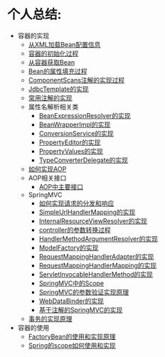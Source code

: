 # 个人总结:

- 容器的实现
  - [从XML加载Bean配置信息](my_doc/容器的实现/从XML加载Bean配置信息.md)
  - [容器的初始化过程](my_doc/容器的实现/容器的初始化过程.md)
  - [从容器获取Bean](my_doc/容器的实现/从容器获取Bean.md)
  - [Bean的属性填充过程](my_doc/容器的实现/Bean的属性填充过程.md)
  - [ComponentScans注解的实现过程](my_doc/容器的实现/ComponentScans注解的实现过程.md)
  - [JdbcTemplate的实现](my_doc/容器的实现/JdbcTemplate的实现.md)
  - [常用注解的实现](my_doc/容器的实现/常用注解的实现.md)
  - 属性名解析相关类
    - [BeanExpressionResolver的实现](my_doc/容器的实现/属性名解析相关类/BeanExpressionResolver的实现.md)
    - [BeanWrapperImpl的实现](my_doc/容器的实现/属性名解析相关类/BeanWrapperImpl的实现.md)
    - [ConversionService的实现](my_doc/容器的实现/属性名解析相关类/ConversionService的实现.md)
    - [PropertyEditor的实现](my_doc/容器的实现/属性名解析相关类/PropertyEditor的实现.md)
    - [PropertyValues的实现](my_doc/容器的实现/属性名解析相关类/PropertyValues的实现.md)
    - [TypeConverterDelegate的实现](my_doc/容器的实现/属性名解析相关类/TypeConverterDelegate的实现.md)
  - [如何实现AOP](my_doc/容器的实现/如何实现AOP.md)
  - AOP相关接口
    - [AOP中主要接口](my_doc/容器的实现/AOP相关接口/AOP中主要接口.md)
  - SpringMVC
    - [如何实现请求的分发和响应](my_doc/容器的实现/SpringMVC/如何实现请求的分发和响应.md)
    - [SimpleUrlHandlerMapping的实现](my_doc/容器的实现/SpringMVC/SimpleUrlHandlerMapping的实现.md)
    - [InternalResourceViewResolver的实现](my_doc/容器的实现/SpringMVC/InternalResourceViewResolver的实现.md)
    - [controller的参数转换过程](my_doc/容器的实现/SpringMVC/controller的参数转换过程.md)
    - [HandlerMethodArgumentResolver的实现](my_doc/容器的实现/SpringMVC/HandlerMethodArgumentResolver的实现.md)
    - [ModelFactory的实现](my_doc/容器的实现/SpringMVC/ModelFactory的实现.md)
    - [RequestMappingHandlerAdapter的实现](my_doc/容器的实现/SpringMVC/RequestMappingHandlerAdapter的实现.md)
    - [RequestMappingHandlerMapping的实现](my_doc/容器的实现/SpringMVC/RequestMappingHandlerMapping的实现.md)
    - [ServletInvocableHandlerMethod的实现](my_doc/容器的实现/SpringMVC/ServletInvocableHandlerMethod的实现.md)
    - [SpringMVC中的Scope](my_doc/容器的实现/SpringMVC/SpringMVC中的Scope.md)
    - [SpringMVC的参数验证实现原理](my_doc/容器的实现/SpringMVC/SpringMVC的参数验证实现原理.md)
    - [WebDataBinder的实现](my_doc/容器的实现/SpringMVC/WebDataBinder的实现.md)
    - [基于注解的SpringMVC的实现](my_doc/容器的实现/SpringMVC/基于注解的SpringMVC的实现.md)
  - [事务的实现原理](my_doc/容器的实现/事务的实现原理.md)
- 容器的使用
  - [FactoryBean的使用和实现原理](my_doc/容器的使用/FactoryBean的使用和实现原理.md)
  - [Spring的scope如何使用和实现](my_doc/容器的使用/Spring的scope如何使用和实现.md)